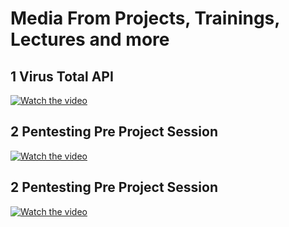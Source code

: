 # Media From Projects, Trainings, Lectures and more

## 1 Virus Total API 
[![Watch the video](https://img.youtube.com/vi/hxm0k6o5SHo/maxresdefault.jpg)](https://www.youtube.com/watch?v=hxm0k6o5SHo)

## 2 Pentesting Pre Project Session
[![Watch the video](https://img.youtube.com/vi/4vsrLXn6ZC8/maxresdefault.jpg)](https://www.youtube.com/watch?v=4vsrLXn6ZC8)

## 2 Pentesting Pre Project Session
[![Watch the video](https://img.youtube.com/vi/i-N7XK0mXlE/maxresdefault.jpg)](https://www.youtube.com/watch?v=i-N7XK0mXlE)
